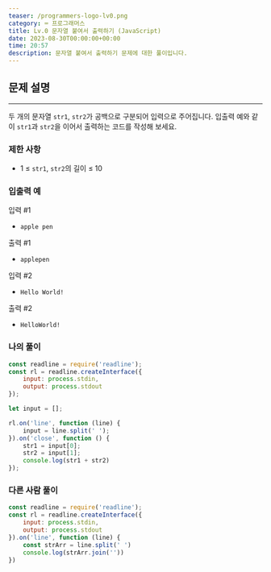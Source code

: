 ```yaml
---
teaser: /programmers-logo-lv0.png
category: ⌨️ 프로그래머스
title: Lv.0 문자열 붙여서 출력하기 (JavaScript)
date: 2023-08-30T00:00:00+00:00
time: 20:57
description: 문자열 붙여서 출력하기 문제에 대한 풀이입니다.
---
```


## 문제 설명

---

두 개의 문자열 `str1`, `str2`가 공백으로 구분되어 입력으로 주어집니다.
입출력 예와 같이 `str1`과 `str2`을 이어서 출력하는 코드를 작성해 보세요.

### 제한 사항

- 1 ≤ `str1`, `str2`의 길이 ≤ 10

### 입출력 예

입력 #1

- `apple pen`

출력 #1

- `applepen`

입력 #2

- `Hello World!`

출력 #2

- `HelloWorld!`

### 나의 풀이

```javaScript
const readline = require('readline');
const rl = readline.createInterface({
    input: process.stdin,
    output: process.stdout
});

let input = [];

rl.on('line', function (line) {
    input = line.split(' ');
}).on('close', function () {
    str1 = input[0];
    str2 = input[1];
    console.log(str1 + str2)
});
```

### 다른 사람 풀이

```javaScript
const readline = require('readline');
const rl = readline.createInterface({
    input: process.stdin,
    output: process.stdout
}).on('line', function (line) {
    const strArr = line.split(' ')
    console.log(strArr.join(''))
})
```
